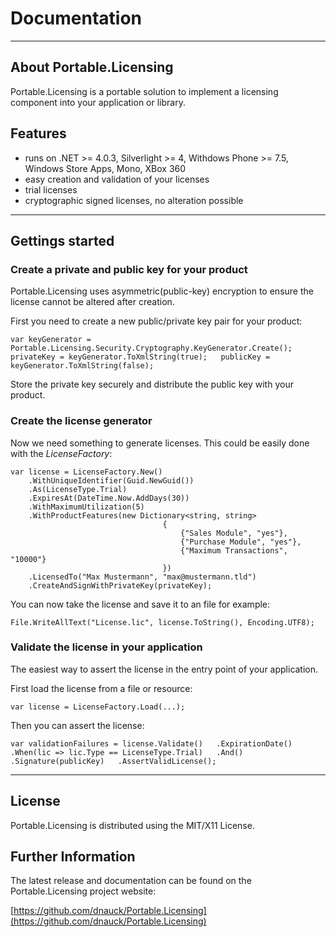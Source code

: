 # Documentation #

----------

## About Portable.Licensing ##

Portable.Licensing is a portable solution to implement a licensing component into your application or library.

## Features ##

- runs on .NET >= 4.0.3, Silverlight >= 4, Withdows Phone >= 7.5, Windows Store Apps, Mono, XBox 360
- easy creation and validation of your licenses
- trial licenses
- cryptographic signed licenses, no alteration possible


----------


## Gettings started ##
### Create a private and public key for your product ###

Portable.Licensing uses asymmetric(public-key) encryption to ensure the license cannot be altered after creation.

First you need to create a new public/private key pair for your product:

`var keyGenerator = Portable.Licensing.Security.Cryptography.KeyGenerator.Create();  
privateKey = keyGenerator.ToXmlString(true);  
publicKey = keyGenerator.ToXmlString(false);`

Store the private key securely and distribute the public key with your product.


### Create the license generator ###


Now we need something to generate licenses. This could be easily done with the *LicenseFactory*:

    var license = LicenseFactory.New()  
        .WithUniqueIdentifier(Guid.NewGuid())  
        .As(LicenseType.Trial)  
        .ExpiresAt(DateTime.Now.AddDays(30))  
        .WithMaximumUtilization(5)  
        .WithProductFeatures(new Dictionary<string, string>  
                                      {  
                                          {"Sales Module", "yes"},  
                                          {"Purchase Module", "yes"},  
                                          {"Maximum Transactions", "10000"}  
                                      })  
        .LicensedTo("Max Mustermann", "max@mustermann.tld")  
        .CreateAndSignWithPrivateKey(privateKey);

You can now take the license and save it to an file for example:

`File.WriteAllText("License.lic", license.ToString(), Encoding.UTF8);`


### Validate the license in your application ###

The easiest way to assert the license in the entry point of your application.

First load the license from a file or resource:

`var license = LicenseFactory.Load(...);`

Then you can assert the license:

`var validationFailures = license.Validate()  
                                .ExpirationDate()  
                                    .When(lic => lic.Type == LicenseType.Trial)  
                                .And()  
                                .Signature(publicKey)  
                                .AssertValidLicense();`

----------


## License ##

Portable.Licensing is distributed using the MIT/X11 License.

## Further Information ##

The latest release and documentation can be found on
the Portable.Licensing project website:

[https://github.com/dnauck/Portable.Licensing](https://github.com/dnauck/Portable.Licensing)
